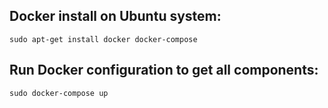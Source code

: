 ## Docker install on Ubuntu system:

```console
sudo apt-get install docker docker-compose  
```

## Run Docker configuration to get all components:

```console
sudo docker-compose up
```